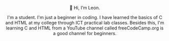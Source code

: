 <p align = "center"> 👋 Hi, I’m Leon. </p>
<p align = "center"> I'm a student. I'm just a beginner in coding. I have learned the basics of C and HTML at my college through ICT practical lab classes. Besides this, I'm learning C and HTML from a YouTube channel called freeCodeCamp.org is a good channel for beginners. </p>

